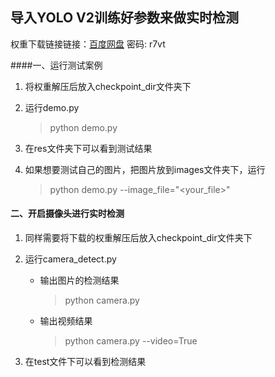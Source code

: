 ## 导入YOLO V2训练好参数来做实时检测

权重下载链接链接：[百度网盘]( https://pan.baidu.com/s/1WIcuVgf84Dpa7B7m0WiB1A )    密码: r7vt

####一、运行测试案例

1. 将权重解压后放入checkpoint_dir文件夹下

2. 运行demo.py

   > python demo.py

3. 在res文件夹下可以看到测试结果

4. 如果想要测试自己的图片，把图片放到images文件夹下，运行

   > python demo.py --image_file="<your_file>"

#### 二、开启摄像头进行实时检测

1. 同样需要将下载的权重解压后放入checkpoint_dir文件夹下

2. 运行camera_detect.py

   - 输出图片的检测结果

     > python camera.py

   - 输出视频结果

     > python camera.py --video=True

3. 在test文件下可以看到检测结果



